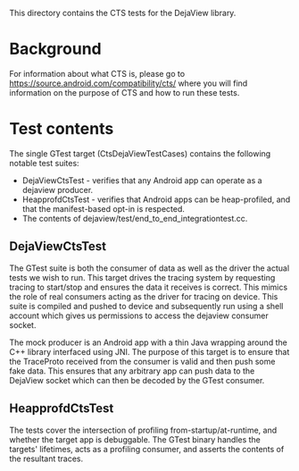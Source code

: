 This directory contains the CTS tests for the DejaView library.

# Background
For information about what CTS is, please go to
https://source.android.com/compatibility/cts/ where you will find information
on the purpose of CTS and how to run these tests.

# Test contents
The single GTest target (CtsDejaViewTestCases) contains the following notable
test suites:
* DejaViewCtsTest - verifies that any Android app can operate as a dejaview
  producer.
* HeapprofdCtsTest - verifies that Android apps can be heap-profiled, and that
  the manifest-based opt-in is respected.
* The contents of dejaview/test/end\_to\_end\_integrationtest.cc.

## DejaViewCtsTest
The GTest suite is both the consumer of data as well as the driver the actual
tests we wish to run. This target drives the tracing system by requesting
tracing to start/stop and ensures the data it receives is correct.  This mimics
the role of real consumers acting as the driver for tracing on device. This
suite is compiled and pushed to device and subsequently run using a shell
account which gives us permissions to access the dejaview consumer socket.

The mock producer is an Android app with a thin Java wrapping around the C++
library interfaced using JNI. The purpose of this target is to ensure that the
TraceProto received from the consumer is valid and then push some fake data.
This ensures that any arbitrary app can push data to the DejaView socket which
can then be decoded by the GTest consumer.

## HeapprofdCtsTest
The tests cover the intersection of profiling from-startup/at-runtime, and
whether the target app is debuggable. The GTest binary handles the targets'
lifetimes, acts as a profiling consumer, and asserts the contents of the
resultant traces.
